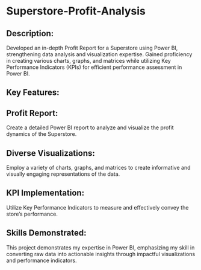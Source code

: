 # Superstore-Profit-Analysis
**Description:**
--
Developed an in-depth Profit Report for a Superstore using Power BI, strengthening data analysis and visualization expertise. Gained proficiency in creating various charts, graphs, and matrices while utilizing Key Performance Indicators (KPIs) for efficient performance assessment in Power BI.

**Key Features:**
--
**Profit Report:**
--
Create a detailed Power BI report to analyze and visualize the profit dynamics of the Superstore.

**Diverse Visualizations:**
--
Employ a variety of charts, graphs, and matrices to create informative and visually engaging representations of the data.

**KPI Implementation:**
--
Utilize Key Performance Indicators to measure and effectively convey the store’s performance.

**Skills Demonstrated:**
--
This project demonstrates my expertise in Power BI, emphasizing my skill in converting raw data into actionable insights through impactful visualizations and performance indicators.

